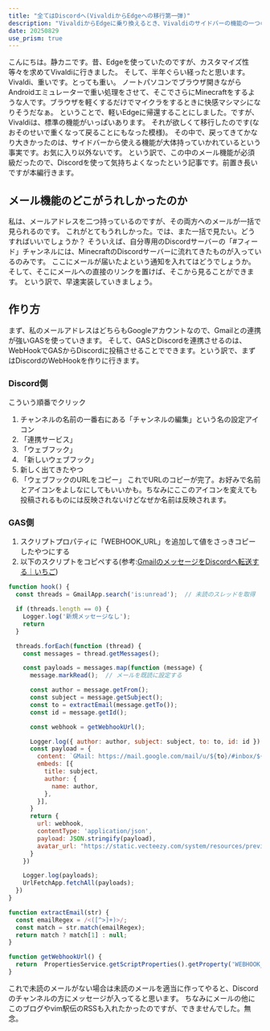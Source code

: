 ```yaml
---
title: "全てはDiscordへ(VivaldiからEdgeへの移行第一弾)"
description: "VivaldiからEdgeに乗り換えるとき、Vivaldiのサイドバーの機能の一つのメール機能をDiscordとGmailを組み合わせてやったろうという記事です。"
date: 20250829
use_prism: true
---
```

こんにちは。静カニです。昔、Edgeを使っていたのですが、カスタマイズ性等々を求めてVivaldiに行きました。
そして、半年ぐらい経ったと思います。Vivaldi、重いです。とっても重い。
ノートパソコンでブラウザ開きながらAndroidエミュレーターで重い処理をさせて、そこでさらにMinecraftをするような人です。ブラウザを軽くするだけでマイクラをするときに快感マシマシになりそうだなぁ。
ということで、軽いEdgeに帰還することにしました。ですが、Vivaldiは、標準の機能がいっぱいあります。
それが欲しくて移行したのです(なおそのせいで重くなって戻ることにもなった模様)。
その中で、戻ってきてかなり大きかったのは、サイドバーから使える機能が大体持っていかれているという事実です。お気に入り以外ないです。
という訳で、この中のメール機能が必須級だったので、Discordを使って気持ちよくなったという記事です。前置き長いですが本編行きます。
## メール機能のどこがうれしかったのか
私は、メールアドレスを二つ持っているのですが、その両方へのメールが一括で見られるのです。
これがとてもうれしかった。では、また一括で見たい。どうすればいいでしょうか？
そういえば、自分専用のDiscordサーバーの「#フィード」チャンネルには、MinecraftのDiscordサーバーに流れてきたものが入っているのみです。
ここにメールが届いたよという通知を入れてはどうでしょうか。そして、そこにメールへの直接のリンクを置けば、そこから見ることができます。
という訳で、早速実装していきましょう。
## 作り方
まず、私のメールアドレスはどちらもGoogleアカウントなので、Gmailとの連携が強いGASを使っていきます。
そして、GASとDiscordを連携させるのは、WebHookでGASからDiscordに投稿させることでできます。という訳で、まずはDiscordのWebHookを作りに行きます。
### Discord側
こういう順番でクリック


1. チャンネルの名前の一番右にある「チャンネルの編集」という名の設定アイコン
1. 「連携サービス」
1. 「ウェブフック」
1. 「新しいウェブフック」
1. 新しく出てきたやつ
1. 「ウェブフックのURLをコピー」
これでURLのコピーが完了。お好みで名前とアイコンをよしなにしてもいいかも。ちなみにここのアイコンを変えても投稿されるものには反映されないけどなぜか名前は反映されます。
### GAS側


1. スクリプトプロパティに「WEBHOOK_URL」を追加して値をさっきコピーしたやつにする
1. 以下のスクリプトをコピペする(参考:[GmailのメッセージをDiscordへ転送する｜いちご](https://note.com/lispict/n/n674157c0ebb8))
```javascript
function hook() {
  const threads = GmailApp.search('is:unread');  // 未読のスレッドを取得

  if (threads.length == 0) {
    Logger.log('新規メッセージなし');
    return
  }

  threads.forEach(function (thread) {
    const messages = thread.getMessages();

    const payloads = messages.map(function (message) {
      message.markRead();  // メールを既読に設定する

      const author = message.getFrom();
      const subject = message.getSubject();
      const to = extractEmail(message.getTo());
      const id = message.getId();

      const webhook = getWebhookUrl();

      Logger.log({ author: author, subject: subject, to: to, id: id })
      const payload = {
        content: `GMail: https://mail.google.com/mail/u/${to}/#inbox/${id}`,
        embeds: [{
          title: subject,
          author: {
            name: author,
          },
        }],
      }
      return {
        url: webhook,
        contentType: 'application/json',
        payload: JSON.stringify(payload),
        avatar_url: "https://static.vecteezy.com/system/resources/previews/002/557/425/original/google-mail-icon-logo-isolated-on-transparent-background-free-vector.jpg"
      }
    })

    Logger.log(payloads);
    UrlFetchApp.fetchAll(payloads);
  })
}

function extractEmail(str) {
  const emailRegex = /<([^>]+)>/;
  const match = str.match(emailRegex);
  return match ? match[1] : null;
}

function getWebhookUrl() {
  return  PropertiesService.getScriptProperties().getProperty('WEBHOOK_URL');
}
```
これで未読のメールがない場合は未読のメールを適当に作ってやると、Discordのチャンネルの方にメッセージが入ってると思います。
ちなみにメールの他にこのブログやvim駅伝のRSSも入れたかったのですが、できませんでした。無念。
